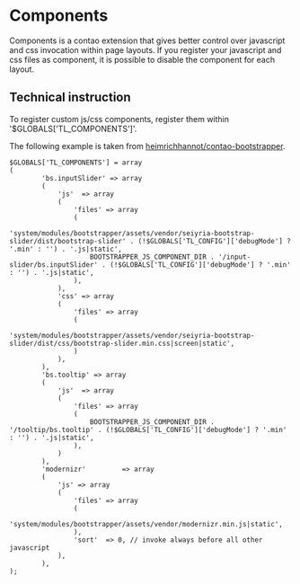 # Components

Components is a contao extension that gives better control over javascript and css invocation within page layouts.
If you register your javascript and css files as component, it is possible to disable the component for each layout.

## Technical instruction 

To register custom js/css components, register them within '$GLOBALS['TL_COMPONENTS']'.

The following example is taken from [heimrichhannot/contao-bootstrapper](https://packagist.org/packages/heimrichhannot/contao-bootstrapper).

```
$GLOBALS['TL_COMPONENTS'] = array
(
		'bs.inputSlider' => array
     	(
     		'js'  => array
     		(
     			'files' => array
     			(
     				'system/modules/bootstrapper/assets/vendor/seiyria-bootstrap-slider/dist/bootstrap-slider' . (!$GLOBALS['TL_CONFIG']['debugMode'] ? '.min' : '') . '.js|static',
     				BOOTSTRAPPER_JS_COMPONENT_DIR . '/input-slider/bs.inputSlider' . (!$GLOBALS['TL_CONFIG']['debugMode'] ? '.min' : '') . '.js|static',
     			),
     		),
     		'css' => array
     		(
     			'files' => array
     			(
     				'system/modules/bootstrapper/assets/vendor/seiyria-bootstrap-slider/dist/css/bootstrap-slider.min.css|screen|static',
     			)
     		),
     	),
     	'bs.tooltip' => array
     	(
     		'js'  => array
     		(
     			'files' => array
     			(
     				BOOTSTRAPPER_JS_COMPONENT_DIR . '/tooltip/bs.tooltip' . (!$GLOBALS['TL_CONFIG']['debugMode'] ? '.min' : '') . '.js|static',
     			),
     		)
     	),
     	'modernizr'         => array
     	(
     		'js' => array
     		(
     			'files' => array
     			(
     				'system/modules/bootstrapper/assets/vendor/modernizr.min.js|static',
     			),
     			'sort'  => 0, // invoke always before all other javascript
     		),
     	),
);
```